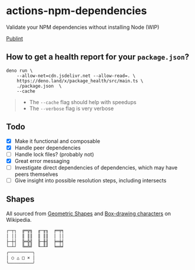 # actions-npm-dependencies

Validate your NPM dependencies without installing Node (WIP)

[Publint](https://publint.dev/@guardian/package-linter)

## How to get a health report for your `package.json`?

```
deno run \
    --allow-net=cdn.jsdelivr.net --allow-read=. \
    https://deno.land/x/package_health/src/main.ts \
    ./package.json  \
    --cache
```

> - The `--cache` flag should help with speedups
> - The `--verbose` flag is very verbose

## Todo

- [x] Make it functional and composable
- [x] Handle peer dependencies
- [ ] Handle lock files? (probably not)
- [x] Great error messaging
- [ ] Investigate direct dependencies of dependencies, which may have peers
      themselves
- [ ] Give insight into possible resolution steps, including intersects

## Shapes

All sourced from
[Geometric Shapes](https://en.wikipedia.org/wiki/Geometric_Shapes_(Unicode_block))
and
[Box-drawing characters](https://en.wikipedia.org/wiki/Box-drawing_character) on
Wikipedia.

```sh
┌─┬┐  ╔═╦╗  ╓─╥╖  ╒═╤╕
│ ││  ║ ║║  ║ ║║  │ ││
├─┼┤  ╠═╬╣  ╟─╫╢  ╞═╪╡
└─┴┘  ╚═╩╝  ╙─╨╜  ╘═╧╛
╭─────────╮
│ ○ △ □ × │
╰─────────╯
```

